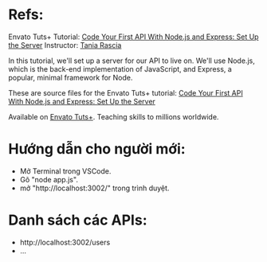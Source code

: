 # Refs:
Envato Tuts+ Tutorial: [Code Your First API With Node.js and Express: Set Up the Server][published url]
Instructor: [Tania Rascia][instructor url]

In this tutorial, we'll set up a server for our API to live on. We'll use Node.js, which is the back-end implementation of JavaScript, and Express, a popular, minimal framework for Node.

These are source files for the Envato Tuts+ tutorial: [Code Your First API With Node.js and Express: Set Up the Server][published url]

Available on [Envato Tuts+](https://tutsplus.com). Teaching skills to millions worldwide.

[published url]: http://code.tutsplus.com/tutorials/code-your-first-api-with-nodejs-and-express-set-up-the-server--cms-31698
[instructor url]: https://tutsplus.com/authors/tania-rascia


# Hướng dẫn cho người mới:
- Mở Terminal trong VSCode.
- Gõ "node app.js".
- mở "http://localhost:3002/" trong trình duyệt.

# Danh sách các APIs:
- http://localhost:3002/users
- ...
